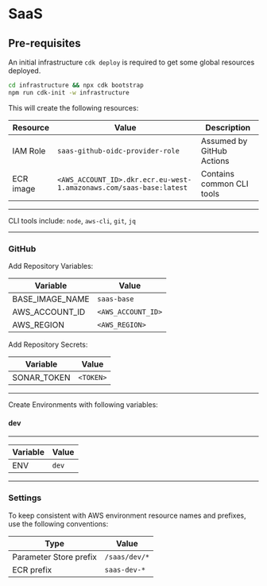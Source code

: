 # SaaS

## Pre-requisites

An initial infrastructure `cdk deploy` is required to get some global resources deployed.

```bash
cd infrastructure && npx cdk bootstrap
npm run cdk-init -w infrastructure
```

This will create the following resources:

| Resource    | Value | Description |
| ----------- | ----------- | ----- |
| IAM Role    | `saas-github-oidc-provider-role` | Assumed by GitHub Actions |
| ECR image   | `<AWS_ACCOUNT_ID>.dkr.ecr.eu-west-1.amazonaws.com/saas-base:latest` | Contains common CLI tools |

---

CLI tools include: `node`, `aws-cli`, `git`, `jq`

---

### GitHub

Add Repository Variables:

| Variable        | Value |
| -----------     | ----- |
| BASE_IMAGE_NAME | `saas-base` |
| AWS_ACCOUNT_ID  | `<AWS_ACCOUNT_ID>` |
| AWS_REGION      | `<AWS_REGION>` |

Add Repository Secrets:

| Variable        | Value |
| -----------     | ----- |
| SONAR_TOKEN     | `<TOKEN>` |

---

Create Environments with following variables:

#### dev
---
| Variable    | Value |
| ----------- | ----- |
| ENV         | `dev` |

---


### Settings

To keep consistent with AWS environment resource names and prefixes, use the following conventions:

| Type    | Value |
| ----------- | ----- |
| Parameter Store prefix | `/saas/dev/*` |
| ECR prefix | `saas-dev-*` |
